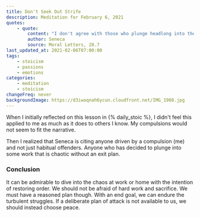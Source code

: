 ```yaml
---
title: Don't Seek Out Strife
description: Meditation for February 6, 2021
quotes:
    - quote:
        content: "I don't agree with those who plunge headlong into the middle of the flood and who, accepting a turbulent life, struggle daily in great spirit with difficult circumstances. The wise person will endure that, but won't choose it — choosing to be at peace, rather than at war."
        author: Seneca
        source: Moral Letters, 28.7
last_updated_at: 2021-02-06T07:00:00
tags:
    - stoicism
    - passions
    - emotions
categories:
    - meditation
    - stoicism
changeFreq: never
backgroundImage: https://d3iwoqnah6ycun.cloudfront.net/IMG_1908.jpg
---
```


When I initially reflected on this lesson in {% daily_stoic %}, I didn't feel this applied to me as much as it does to 
others I know. My compulsions would not seem to fit the narrative.

Then I realized that Seneca is citing anyone driven by a compulsion (me) and not just habitual offenders. Anyone who has 
decided to plunge into some work that is chaotic without an exit plan.

### Conclusion

It can be admirable to dive into the chaos at work or home with the intention of restoring order. We should not be 
afraid of hard work and sacrifice. We must have a reasoned plan though. With an end goal, we can endure the turbulent 
struggles. If a deliberate plan of attack is not available to us, we should instead choose peace.
